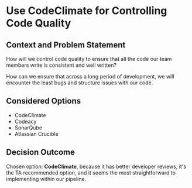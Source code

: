 # Use CodeClimate for Controlling Code Quality

## Context and Problem Statement

How will we control code quality to ensure that all the code our team members write is consistent and well written? 

How can we ensure that across a long period of development, we will encounter the least bugs and structure issues with our code.

## Considered Options

* CodeClimate
* Codeacy
* SonarQube
* Atlassian Crucible

## Decision Outcome

Chosen option: **CodeClimate**, because it has better developer reviews, it's the TA recommended option, and it seems the most straightforward to implementing within our pipeline.

